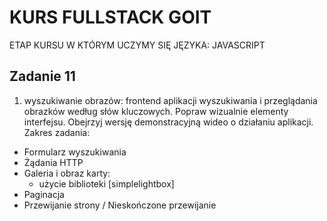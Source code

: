 # KURS FULLSTACK GOIT
ETAP KURSU W KTÓRYM UCZYMY SIĘ JĘZYKA: JAVASCRIPT
## Zadanie 11
1. wyszukiwanie obrazów: frontend aplikacji wyszukiwania i przeglądania obrazków według słów kluczowych. Popraw wizualnie elementy interfejsu. Obejrzyj wersję demonstracyjną wideo o działaniu aplikacji.
Zakres zadania:
- Formularz wyszukiwania
- Żądania HTTP
- Galeria i obraz karty:
  * użycie biblioteki [simplelightbox]
- Paginacja
- Przewijanie strony / Nieskończone przewijanie
